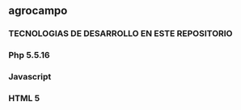 ## agrocampo
 
### TECNOLOGIAS DE DESARROLLO EN ESTE REPOSITORIO
### Php 5.5.16
### Javascript
### HTML 5




